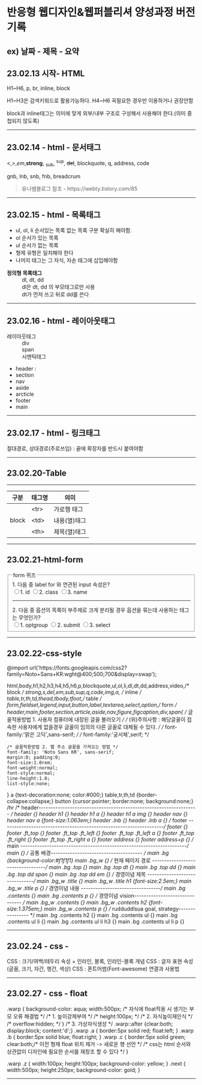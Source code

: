 <h1>반응형 웹디자인&웹퍼블리셔 양성과정 버전기록</h1>
<h2>ex) 날짜 - 제목 - 요약</h2>
<h2>23.02.13 시작- HTML</h2>
<p>H1~H6, p, br, inline, block</p>
<p>H1~H3은 검색키워드로 활용가능하다. H4~H6 꼭필요한 경우만 이용하거나 권장안함</p>
<p>block과 inline태그는 의미에 맞게 외부/내부 구조로 구성해서 사용해야 한다.(의미 중첩되지 않도록)</p>
<hr>
<h2>23.02.14 - html - 문서태그</h2>
<p> &lt;,&gt;,<em>em</em>,<strong>strong</strong>, <sub>sub</sub>, <sup>sup</sup>, <del>del</del>, blockquote, q, address, code</p>
<p>gnb, lnb, snb, fnb, breadcrum</p>
<blockquote cite="html-다양한 문서 구조 태그+블록과 인라인 기본&활용 공부"> 유나쌤블로그 참조 - https://webty.tistory.com/85</blockquote>
<hr>
<h2>23.02.15 - html - 목록태그</h2>
<ul>
  <li>ul, ol, li 순서있는 목록 없는 목록 구분 확실히 해야함.</li>
  <li> ol 순서가 있는 목록 </li>
  <li> ul 순서가 없는 목록 </li>
  <li> 형제 유형은 일치해야 한다 </li>
  <li> 나머지 태그는 그 자식, 자손 태그에 삽입해야함</li>
</ul>
<dl>
  <dt><strong>정의형 목록태그</strong></dt>
    <dd>dl, dt, dd</dd>
    <dd>dl은 dt, dd 의 부모태그로만 사용</dd>
    <dd>dt가 먼저 쓰고 뒤로 dd를 쓴다</dd>
</dl>

<hr>
<div class="study">
  <h2>23.02.16 - html - 레이아웃태그</h2>
  <dl>
    <dt>레이아웃태그</dt>
    <dd>div</dd>
    <dd>span</dd>
    <dd>시멘틱태그</dd>
      <ul>
        <li>header : </li>
        <li>section</li>
        <li>nav</li>
        <li>aside</li>
        <li>arcticle</li>
        <li>footer</li>
        <li>main</li>  
      </ul>
  </dl>
</div>

<hr>
  <h2>23.02.17 - html - 링크태그 </h2>
  <p>절대경로, 상대경로(주로쓰임) : 끝에 확장자를 반드시 붙여야함
  </p>

  <hr>
  <h2>23.02.20-Table</h2>
<hr>
  <table>
  <thead>
    <tr>
      <th>구분</th>
      <th>태그명</th>
      <th>의미</th>
    </tr>
  </thead>
  <tbody>
    <tr>
      <td rowspan="3">block</td>
      <td>&lt;tr&gt;</td>
      <td>가로행 태그</td>
    </tr>
    <tr>
      <td>&lt;td&gt;</td>
      <td>내용(열)태그</td>
    </tr>
    <tr>
      <td>&lt;th&gt;</td>
      <td>제목(열)태그</td>
    </tr>
  </tbody>
  </table>
      
<hr>
<h2>23.02.21-html-form </h2>
<form action="#" method="get">
  <fieldset>
    <legend>form 퀴즈</legend>
    <span>1. 다음 중 label for 와 연관된 input 속성은?</span><br>
    <label><input type="radio" name="quiz" value="id">1.  id</label>
    <label><input type="radio" name="quiz" value="class">2.  class</label>
    <label><input type="radio" name="quiz" value="name">3.  name</label><br>
    <hr>
    <span>2. 다음 중 옵션의 목록이 부주제로 크게 분리될 경우 옵션을 묶는데 사용하는 태그는 무엇인가?</span><br>
    <label><input type="radio" name="quiz2" value="optgroup">1. optgroup </label>
    <label><input type="radio" name="quiz2" value="submit">2. submit</label>
    <label><input type="radio" name="quiz2" value="select">3. select</label>
  </fieldset>
</form>
<hr>
<h2>23.02.22-css-style</h2>
@import url('https://fonts.googleapis.com/css2?family=Noto+Sans+KR:wght@400;500;700&display=swap');

html,body,h1,h2,h3,h4,h5,h6,p,blockquote,ul,ol,li,dl,dt,dd,address,video,/* block */
strong,s,del,em,sub,sup,q,code,img,a, /* inline */
table,tr,th,td,thead,tbody,tfoot,/* table */
form,fieldset,legend,input,button,label,textarea,select,option,/* form */
header,main,footer,section,article,aside,nav,figure,figcaption,div,span{
    /* 글꼴적용방법 1. 사용자 컴퓨터에 내장된 글꼴 불러오기 */
    /* (위)주의사항 : 해당글꼴이 접속한 사용자에게 없을경우 글꼴이 임의의 다른 글꼴로 대체될 수 있다. */
    /* font-family:'맑은 고딕',sans-serif; */
    /* font-family:'궁서체',serif; */

    /* 글꼴적용방법 2. 웹 주소 글꼴을 가져오는 방법 */
    font-family: 'Noto Sans KR', sans-serif;    
    margin:0; padding:0;
    font-size:1.0rem;
    font-weight:normal;
    font-style:normal;
    line-height:1.0;
    list-style:none;
}
a {text-decoration:none; color:#000;}
table,tr,th,td {border-collapse:collapse;}
button {cursor:pointer; border:none; background:none;}
/hr
/* header------------------------------------------------------------------ */
header {}
header h1 {}
header h1 a {}
header h1 a img {}
header nav {}
header nav a {font-size:1.063em;}
header .lnb {}
header .lnb a {}
/* footer -------------------------------------------------------------------*/
footer {}
footer .ft_top {}
footer .ft_top .ft_left {}
footer .ft_top .ft_left a {}
footer .ft_top .ft_right {}
footer .ft_top .ft_right a {}
footer address {}
footer address+p {}
/* main ---------------------------------------------------------------------*/
main {}
/* 공통 배경-------------------------------------- */
main .bg {background-color:#f1f1f1}
main .bg_w {}
/* 현재 페이지 경로 ----------------------------------*/
main .bg .top {}
main .bg .top dt {}
main .bg .top dd {}
main .bg .top dd span {}
main .bg .top dd em {}
/* 경영이념 제목 -------------------------------*/
main .bg_w .title {}
main .bg_w .title h1 {font-size:2.5em;}
main .bg_w .title p {}
/* 경영이념 내용 ---------------------------------*/
main .bg .contents {}
main .bg .contents p {}
/* 경영이념 vision------------------------------- */
main .bg_w .contents {}
main .bg_w .contents h2 {font-size:1.375em;}
main .bg_w .contents p {}
/* rudduddlsua goal, strategy---------------- */
main .bg .contents h2 {}
main .bg .contents ul {}
main .bg .contents ul li {}
main .bg .contents ul li h3 {}
main .bg .contents ul li p {}
<hr>
<h2>23.02.24 - css -  </h2>
  CSS : 크기/여백/테두리 속성 + 인라인, 블록, 인라인-블록 개념
  CSS : 글자 표현 속성(글꼴, 크기, 자간, 행간, 색상)
  CSS : 폰트어썸(Font-awesome) 연결과 사용법
  
 <hr>
<h2>23.02.27 - css - float </h2>
  .warp {
    background-color: aqua;
    width:500px; 
    /* 자식에 float적용 시 생기는 부모 오류 해결법 */
    /* 1. 높이강제부여 */
    /* height:100px; */
    /* 2. 자식높이재인식 */
    /* overflow:hidden; */
}
    /* 3. 가상자식생성 */
.warp::after {clear:both; display:block; content:'d';}
.warp .a {
    border:5px solid red;
    float:left;
}
.warp .b {
    border:5px solid blue;
    float:right;
}
.warp .c {
    border:5px solid green;
    clear:both;/* 이전 형제 float 위치 제거 -> 새로운 행 선언 */
    /* css는 html 순서와 상관없이 디자인에 필요한 순서를 재창조 할 수 있다 */
}

.warp .z {
    width:100px; height:100px;
    background-color: yellow;
}
.next {
    width:500px; height:250px;
    background-color: gold;
}
<hr>
  
